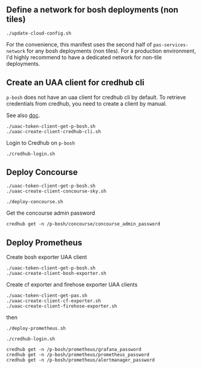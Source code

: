 ## Define a network for bosh deployments (non tiles)

```
./update-cloud-config.sh
```

For the convenience, this manifest uses the second half of `pas-services-network` for any bosh deployments (non tiles).
For a production environment, I'd highly recommend to have a dedicated network for non-tile deployments.

## Create an UAA client for credhub cli

`p-bosh` does not have an uaa client for credhub cli by default. 
To retrieve credentials from credhub, you need to create a client by manual.

See also [doc](https://community.pivotal.io/s/article/How-to-Access-CredHub-with-the-CredHub-CLI).

```
./uaac-token-client-get-p-bosh.sh
./uaac-create-client-credhub-cli.sh
```

Login to Credhub on `p-bosh`


```
./credhub-login.sh
```

## Deploy Concourse

```
./uaac-token-client-get-p-bosh.sh
./uaac-create-client-concourse-sky.sh
```


```
./deploy-concourse.sh
```


Get the concourse admin password


```
credhub get -n /p-bosh/concourse/concourse_admin_password
```

## Deploy Prometheus

Create bosh exporter UAA client

```
./uaac-token-client-get-p-bosh.sh
./uaac-create-client-bosh-exporter.sh
```

Create cf exporter and firehose exporter UAA clients

```
./uaac-token-client-get-pas.sh
./uaac-create-client-cf-exporter.sh
./uaac-create-client-firehose-exporter.sh
```


then 

```
./deploy-prometheus.sh
```

```
./credhub-login.sh

credhub get -n /p-bosh/prometheus/grafana_password
credhub get -n /p-bosh/prometheus/prometheus_password
credhub get -n /p-bosh/prometheus/alertmanager_password
```
